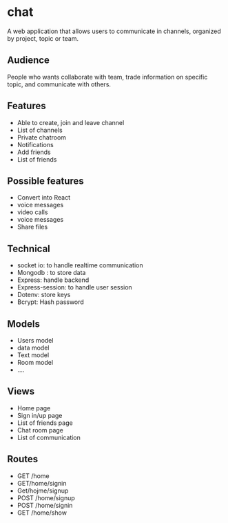 # chat
A web application that allows users to communicate in channels, organized by project, topic or team.

## Audience
People who wants collaborate with team, trade information on specific topic, and communicate with others.

## Features 
* Able to create, join and leave channel
* List of channels
* Private chatroom
* Notifications
* Add friends 
* List of friends

## Possible features
* Convert into React
* voice messages
* video calls
* voice messages
* Share files

## Technical
* socket io: to handle realtime communication 
* Mongodb : to store data
* Express: handle backend
* Express-session: to handle user session
* Dotenv: store keys
* Bcrypt: Hash password

## Models
* Users model
* data model 
* Text model
* Room model
* ….

## Views
* Home page
* Sign in/up page
* List of friends page
* Chat room page
* List of communication 

## Routes
* GET /home
* GET/home/signin
* Get/hojme/signup
* POST /home/signup
* POST /home/signin
* GET /home/show
